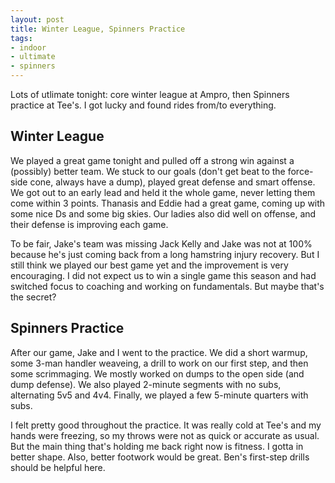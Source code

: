 ```yaml
---
layout: post
title: Winter League, Spinners Practice
tags:
- indoor
- ultimate
- spinners
---
```


Lots of utlimate tonight: core winter league at Ampro, then Spinners practice at Tee's. I got lucky and found rides from/to everything.

## Winter League

We played a great game tonight and pulled off a strong win against a (possibly) better team. We stuck to our goals (don't get beat to the force-side cone, always have a dump), played great defense and smart offense. We got out to an early lead and held it the whole game, never letting them come within 3 points. Thanasis and Eddie had a great game, coming up with some nice Ds and some big skies. Our ladies also did well on offense, and their defense is improving each game. 

To be fair, Jake's team was missing Jack Kelly and Jake was not at 100% because he's just coming back from a long hamstring injury recovery. But I still think we played our best game yet and the improvement is very encouraging. I did not expect us to win a single game this season and had switched focus to coaching and working on fundamentals. But maybe that's the secret?

## Spinners Practice

After our game, Jake and I went to the practice. We did a short warmup, some 3-man handler weaveing, a drill to work on our first step, and then some scrimmaging. We mostly worked on dumps to the open side (and dump defense). We also played 2-minute segments with no subs, alternating 5v5 and 4v4. Finally, we played a few 5-minute quarters with subs. 

I felt pretty good throughout the practice. It was really cold at Tee's and my hands were freezing, so my throws were not as quick or accurate as usual. But the main thing that's holding me back right now is fitness. I gotta in better shape. Also, better footwork would be great. Ben's first-step drills should be helpful here.
